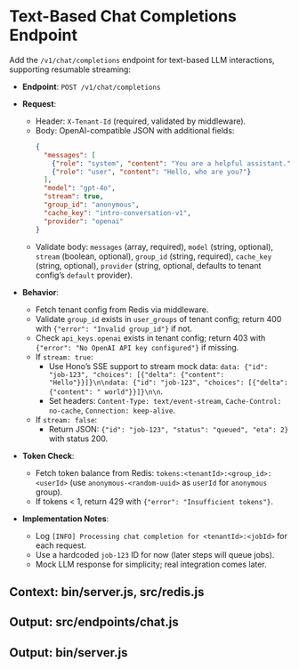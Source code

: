 # Text-Based Chat Completions Endpoint

Add the `/v1/chat/completions` endpoint for text-based LLM interactions, supporting resumable streaming:

- **Endpoint**: `POST /v1/chat/completions`
- **Request**:
  - Header: `X-Tenant-Id` (required, validated by middleware).
  - Body: OpenAI-compatible JSON with additional fields:
    ```json
    {
      "messages": [
        {"role": "system", "content": "You are a helpful assistant."},
        {"role": "user", "content": "Hello, who are you?"}
      ],
      "model": "gpt-4o",
      "stream": true,
      "group_id": "anonymous",
      "cache_key": "intro-conversation-v1",
      "provider": "openai"
    }
    ```
  - Validate body: `messages` (array, required), `model` (string, optional), `stream` (boolean, optional), `group_id` (string, required), `cache_key` (string, optional), `provider` (string, optional, defaults to tenant config’s `default` provider).
- **Behavior**:
  - Fetch tenant config from Redis via middleware.
  - Validate `group_id` exists in `user_groups` of tenant config; return 400 with `{"error": "Invalid group_id"}` if not.
  - Check `api_keys.openai` exists in tenant config; return 403 with `{"error": "No OpenAI API key configured"}` if missing.
  - If `stream: true`:
    - Use Hono’s SSE support to stream mock data: `data: {"id": "job-123", "choices": [{"delta": {"content": "Hello"}}]}\n\ndata: {"id": "job-123", "choices": [{"delta": {"content": " world"}}]}\n\n`.
    - Set headers: `Content-Type: text/event-stream`, `Cache-Control: no-cache`, `Connection: keep-alive`.
  - If `stream: false`:
    - Return JSON: `{"id": "job-123", "status": "queued", "eta": 2}` with status 200.
- **Token Check**:
  - Fetch token balance from Redis: `tokens:<tenantId>:<group_id>:<userId>` (use `anonymous-<random-uuid>` as `userId` for `anonymous` group).
  - If tokens < 1, return 429 with `{"error": "Insufficient tokens"}`.

- **Implementation Notes**:
  - Log `[INFO] Processing chat completion for <tenantId>:<jobId>` for each request.
  - Use a hardcoded `job-123` ID for now (later steps will queue jobs).
  - Mock LLM response for simplicity; real integration comes later.

## Context: bin/server.js, src/redis.js
## Output: src/endpoints/chat.js
## Output: bin/server.js

